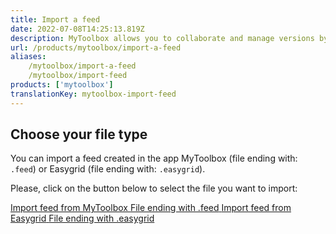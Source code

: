 ```yaml
---
title: Import a feed
date: 2022-07-08T14:25:13.819Z
description: MyToolbox allows you to collaborate and manage versions by exporting and importing feeds as files. This page explains how to import a feed.
url: /products/mytoolbox/import-a-feed
aliases:
    /mytoolbox/import-a-feed
    /mytoolbox/import-feed
products: ['mytoolbox']
translationKey: mytoolbox-import-feed
---
```


## Choose your file type

You can import a feed created in the app MyToolbox (file ending with: `.feed`) or Easygrid (file ending with: `.easygrid`).

Please, click on the button below to select the file you want to import:

<a class="post-button" href="/mytoolbox/import-a-feed/mytoolbox">
    <span class="post-button-title">Import feed from MyToolbox</span>
    <span class="post-button-description">File ending with .feed</span>
</a>
<a class="post-button" href="/mytoolbox/import-a-feed/easygrid">
    <span class="post-button-title">Import feed from Easygrid</span>
    <span class="post-button-description">File ending with .easygrid</span>
</a>